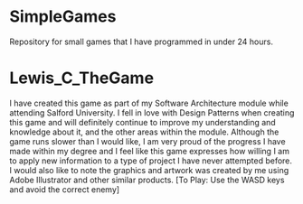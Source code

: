 # SimpleGames
Repository for small games that I have programmed in under 24 hours.

# Lewis_C_TheGame
  I have created this game as part of my Software Architecture module while attending Salford University.
  I fell in love with Design Patterns when creating this game and will definitely continue to improve my
  understanding and knowledge about it, and the other areas within the module.
  Although the game runs slower than I would like, I am very proud of the progress I have made within my
  degree and I feel like this game expresses how willing I am to apply new information to a type of project
  I have never attempted before. I would also like to note the graphics and artwork was created by me using
  Adobe Illustrator and other similar products.
  [To Play: Use the WASD keys and avoid the correct enemy]
